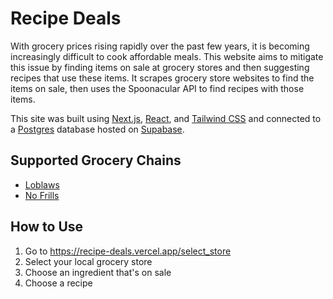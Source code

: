 # Recipe Deals

With grocery prices rising rapidly over the past few years, it is becoming increasingly difficult to cook affordable meals. This website aims to mitigate this issue by finding items on sale at grocery stores and then suggesting recipes that use these items. It scrapes grocery store websites to find the items on sale, then uses the Spoonacular API to find recipes with those items.

This site was built using [Next.js](https://nextjs.org/), [React](https://react.dev/), and [Tailwind CSS](https://tailwindcss.com/) and connected to a [Postgres](https://www.postgresql.org/) database hosted on [Supabase](https://supabase.com/).

## Supported Grocery Chains
- [Loblaws](https://www.loblaws.ca/)
- [No Frills](https://www.nofrills.ca/)

## How to Use
1. Go to https://recipe-deals.vercel.app/select_store
2. Select your local grocery store
3. Choose an ingredient that's on sale
4. Choose a recipe

